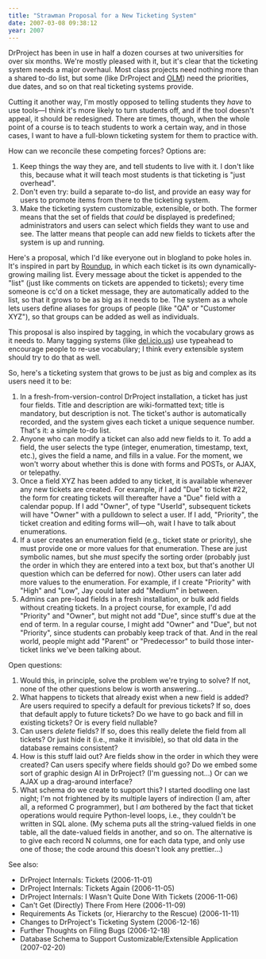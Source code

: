 ```yaml
---
title: "Strawman Proposal for a New Ticketing System"
date: 2007-03-08 09:38:12
year: 2007
---
```

DrProject has been in use in half a dozen courses at two universities for over six months.  We're mostly pleased with it, but it's clear that the ticketing system needs a major overhaul.  Most class projects need nothing more than a shared to-do list, but some (like DrProject and <a href="https://stanley.cs.toronto.edu/olm-screencast.html">OLM</a>) need the priorities, due dates, and so on that real ticketing systems provide.

Cutting it another way, I'm mostly opposed to telling students they <em>have</em> to use tools—I think it's more likely to turn students off, and if the tool doesn't appeal, it should be redesigned.  There are times, though, when the whole point of a course is to teach students to work a certain way, and in those cases, I want to have a full-blown ticketing system for them to practice with.

How can we reconcile these competing forces?  Options are:
<ol>
  <li>Keep things the way they are, and tell students to live with it. I don't like this, because what it will teach most students is that ticketing is "just overhead".</li>
  <li>Don't even try: build a separate to-do list, and provide an easy way for users to promote items from there to the ticketing system.</li>
  <li>Make the ticketing system customizable, extensible, or both.  The former means that the set of fields that <em>could</em> be displayed is predefined; administrators and users can select which fields they want to use and see.  The latter means that people can add new fields to tickets after the system is up and running.</li>
</ol>
Here's a proposal, which I'd like everyone out in blogland to poke holes in. It's inspired in part by <a href="http://roundup.sourceforge.net">Roundup</a>, in which each ticket is its own dynamically-growing mailing list.  Every message about the ticket is appended to the "list" (just like comments on tickets are appended to tickets); every time someone is cc'd on a ticket message, they are automatically added to the list, so that it grows to be as big as it needs to be.  The system as a whole lets users define aliases for groups of people (like "QA" or "Customer XYZ"), so that groups can be added as well as individuals.

This proposal is also inspired by tagging, in which the vocabulary grows as it needs to.  Many tagging systems (like <a href="http://del.icio.us">del.icio.us</a>) use typeahead to encourage people to re-use vocabulary; I think every extensible system should try to do that as well.

So, here's a ticketing system that grows to be just as big and complex as its users need it to be:
<ol>
  <li>In a fresh-from-version-control DrProject installation, a ticket has just four fields.  Title and description are wiki-formatted text; title is mandatory, but description is not.  The ticket's author is automatically recorded, and the system gives each ticket a unique sequence number.  That's it: a simple to-do list.</li>
  <li>Anyone who can modify a ticket can also add new fields to it.  To add a field, the user selects the type (integer, enumeration, timestamp, text, etc.), gives the field a name, and fills in a value. For the moment, we won't worry about whether this is done with forms and POSTs, or AJAX, or telepathy.</li>
  <li>Once a field XYZ has been added to any ticket, it is available whenever any new tickets are created.  For example, if I add "Due" to ticket #22, the form for creating tickets will thereafter have a "Due" field with a calendar popup.  If I add "Owner", of type "UserId", subsequent tickets will have "Owner" with a pulldown to select a user. If I add, "Priority", the ticket creation and editing forms will—oh, wait I have to talk about enumerations.</li>
  <li>If a user creates an enumeration field (e.g., ticket state or priority), she must provide one or more values for that enumeration. These are just symbolic names, but she <em>must</em> specify the sorting order (probably just the order in which they are entered into a text box, but that's another UI question which can be deferred for now).  Other users can later add more values to the enumeration.  For example, if I create "Priority" with "High" and "Low", Jay could later add "Medium" in between.</li>
  <li>Admins can pre-load fields in a fresh installation, or bulk add fields without creating tickets.  In a project course, for example, I'd add "Priority" and "Owner", but might not add "Due", since stuff's due at the end of term.  In a regular course, I might add "Owner" and "Due", but not "Priority", since students can probably keep track of that.  And in the real world, people might add "Parent" or "Predecessor" to build those inter-ticket links we've been talking about.</li>
</ol>
Open questions:
<ol>
  <li>Would this, in principle, solve the problem we're trying to solve? If not, none of the other questions below is worth answering…</li>
  <li>What happens to tickets that already exist when a new field is added?  Are users required to specify a default for previous tickets? If so, does that default apply to future tickets?  Do we have to go back and fill in existing tickets?  Or is every field nullable?</li>
  <li>Can users <em>delete</em> fields?  If so, does this really delete the field from all tickets?  Or just hide it (i.e., make it invisible), so that old data in the database remains consistent?</li>
  <li>How is this stuff laid out?  Are fields show in the order in which they were created?  Can users specify where fields should go?  Do we embed some sort of graphic design AI in DrProject?  (I'm guessing not…)  Or can we AJAX up a drag-around interface?</li>
  <li>What schema do we create to support this?  I started doodling one last night; I'm not frightened by its multiple layers of indirection (I am, after all, a reformed C programmer), but I <em>am</em> bothered by the fact that ticket operations would require Python-level loops, i.e., they couldn't be written in SQL alone.  (My schema puts all the string-valued fields in one table, all the date-valued fields in another, and so on.  The alternative is to give each record N columns, one for each data type, and only use one of those; the code around this doesn't look any prettier…)</li>
</ol>
See also:
<ul>
  <li>DrProject Internals: Tickets (2006-11-01)</li>
  <li>DrProject Internals: Tickets Again (2006-11-05)</li>
  <li>DrProject Internals: I Wasn't Quite Done With Tickets (2006-11-06)</li>
  <li>Can't Get (Directly) There From Here (2006-11-09)</li>
  <li>Requirements As Tickets (or, Hierarchy to the Rescue) (2006-11-11)</li>
  <li>Changes to DrProject's Ticketing System (2006-12-16)</li>
  <li>Further Thoughts on Filing Bugs (2006-12-18)</li>
  <li>Database Schema to Support Customizable/Extensible Application (2007-02-20)</li>
</ul>
